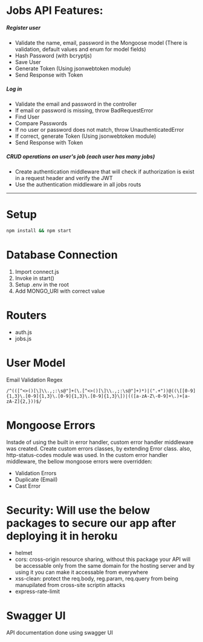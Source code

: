 
# Jobs API Features: 
##### Register user
- Validate the name, email, password in the Mongoose model (There is validation, default values and enum for model fields)
- Hash Password (with bcryptjs)
- Save User
- Generate Token (Using jsonwebtoken module)
- Send Response with Token
##### Log in

- Validate the email and password in the controller
- If email or password is missing, throw BadRequestError
- Find User
- Compare Passwords
- If no user or password does not match, throw UnauthenticatedError
- If correct, generate Token (Using jsonwebtoken module)
- Send Response with Token

##### CRUD operations on user's job (each user has many jobs)
- Create authentication middleware that will check if authorization is exist in a request header and verify the JWT
- Use the authentication middleware in all jobs routs


---

# Setup

```bash
npm install && npm start
```

# Database Connection

1. Import connect.js
2. Invoke in start()
3. Setup .env in the root
4. Add MONGO_URI with correct value

# Routers

- auth.js
- jobs.js

# User Model

Email Validation Regex

```regex
/^(([^<>()[\]\\.,;:\s@"]+(\.[^<>()[\]\\.,;:\s@"]+)*)|(".+"))@((\[[0-9]{1,3}\.[0-9]{1,3}\.[0-9]{1,3}\.[0-9]{1,3}\])|(([a-zA-Z\-0-9]+\.)+[a-zA-Z]{2,}))$/
```

# Mongoose Errors
Instade of using the built in error handler, custom error handler middleware was created.
Create custom errors classes, by extending Error class. also, http-status-codes module was used.
In the custom error handler middleware, the bellow mongoose errors were overridden:
- Validation Errors
- Duplicate (Email)
- Cast Error

# Security: Will use the below packages to secure our app after deploying it in heroku

- helmet
- cors: cross-origin resource sharing, without this package your API will be accessable only from the same domain for the hosting server and by using it you can make it accessable from everywhere
- xss-clean: protect the req.body, reg.param, req.query from being manupilated from cross-site scriptin attacks
- express-rate-limit

# Swagger UI
API documentation done using swagger UI